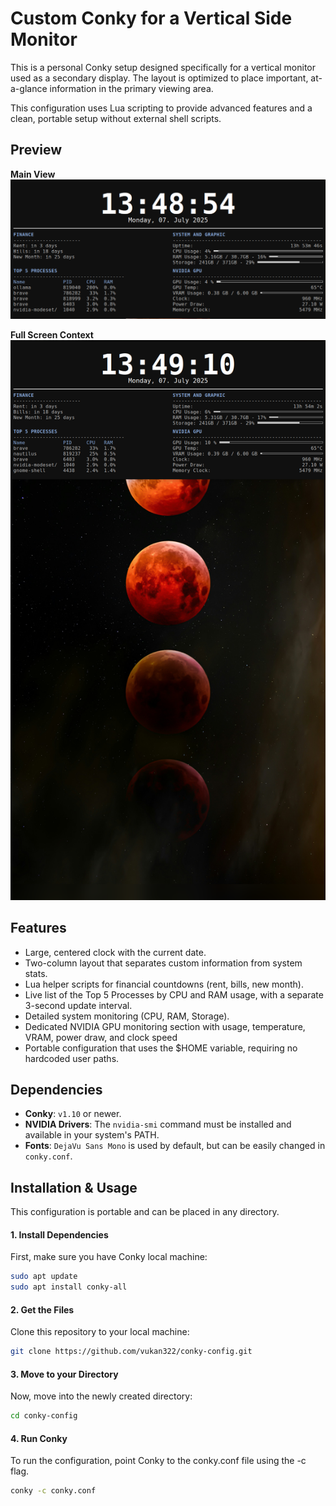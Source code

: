 # Custom Conky for a Vertical Side Monitor

This is a personal Conky setup designed specifically for a vertical monitor used as a secondary display. The layout is optimized to place important, at-a-glance information in the primary viewing area.

This configuration uses Lua scripting to provide advanced features and a clean, portable setup without external shell scripts.

## Preview

**Main View**
![Main View](screenshots/screenshot.png)

**Full Screen Context**
![Full Screen Context](screenshots/screenshot-fullscreen.png)

## Features

* Large, centered clock with the current date.
* Two-column layout that separates custom information from system stats.
* Lua helper scripts for financial countdowns (rent, bills, new month).
* Live list of the Top 5 Processes by CPU and RAM usage, with a separate 3-second update interval.
* Detailed system monitoring (CPU, RAM, Storage).
* Dedicated NVIDIA GPU monitoring section with usage, temperature, VRAM, power draw, and clock speed
* Portable configuration that uses the $HOME variable, requiring no hardcoded user paths.

## Dependencies

* **Conky**: `v1.10` or newer.
* **NVIDIA Drivers**: The `nvidia-smi` command must be installed and available in your system's PATH.
* **Fonts**: `DejaVu Sans Mono` is used by default, but can be easily changed in `conky.conf`.

## Installation & Usage

This configuration is portable and can be placed in any directory.

#### 1. Install Dependencies

First, make sure you have Conky local machine:
```bash
sudo apt update
sudo apt install conky-all
```

#### 2. Get the Files

Clone this repository to your local machine:
```bash
git clone https://github.com/vukan322/conky-config.git
```

#### 3. Move to your Directory

Now, move into the newly created directory:
```bash
cd conky-config
```

#### 4. Run Conky

To run the configuration, point Conky to the conky.conf file using the -c flag.
```bash
conky -c conky.conf
```

